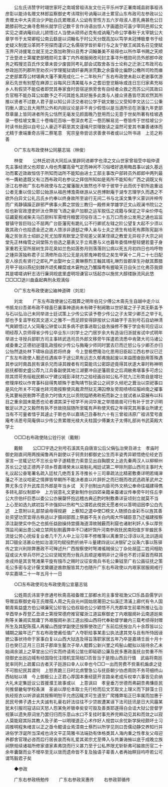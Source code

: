 <!-- { "loadSidebar": true } -->
　　公左氏讳赞字时翊世家旴之南城曾祖讳友文仕元平乐州学正署南城县尉事祖讳彦彰以能诗名赠文林郎监察御史考讳瑺别号讷庵以进士累官山东布政司左参政以公贵赠太中大夫资治少尹妣白氏累赠淑人公幼有至性方五六岁母淑人患乳痈甚危公日跪膝前吮之痈寻愈稍长就学日记数千言作诗语出惊人字画遒劲可喜少宰同邑郑公文实见之谓讷庵曰此儿颕悟过人当使从硕师必克有成讷庵乃命公学春秋于太宰姚公大章学书于太常卿程公南云繇是以词翰名于时公天分既高加以笃学未冠博极羣书于经史疑义制度沿革罔不穷探而谨识之名儒宿学皆折辈行与之友宁献王闻其名召见使赋玉界尺诗援笔立就王览之亟加称贺曰且秀才词翰兼美不易得也以所作草书赐之天顺丁丑登进士第擢吏部稽勋司主事丁内外艰服阕改司封主事寻升稽勋司员外郎郎中政务之暇搜览百氏作文章未尝少废尝同考礼部会试取舍各当士论称之迁浙江布政司右参政廵历列郡所至劝农兴学理冤狱谪奸豪两浙荒歉之余露骨比徧野公檄所司殓而瘗之吏部累荐公材堪典大藩不果用成化二十二年秋升广东右布政使未赴以老谢事优游泉石先世有别墅在麻源三谷每风日清美辄与乡之耆旧登览觞咏或连日忘归家素充裕乡人有假贷不能偿者即焚其券家食时尝宿逆旅旁舍有自经者众救之而苏公问其故曰负官租不能办耳公如数予之不问其姓名其好施多此类与人接众贤愚皆尽其欢然其所推以贤者不过数人君子是以知公非泛交者初公学于姚文敏公又受知李文达公二公秉钧衡人谓公且大用然公外和内刚议论是非不肯少假借以是当道所忌在浙藩九年吏部荐章屡上皆同进者所先公恬然无毫发见颜面晚乃登用而公无意于世矣所著有桂坡遇录一卷桂坡文集三十卷梅花百咏一卷深衣考正一卷历解易览一卷皆传于世桂坡公少时读书处因以自号公人豪迈不羁至其文谨绳尺崇理致读之温然可爱其书兼善诸体而尤精于隶端重奇古得二蔡笔意　宪宗皇帝尝访求善隶书者或以公所书进　上览之称善 

　　○广东左布政使林公同墓志铭（林俊） 

　　林俊 
　　公林氏初讳大同后从里辟同进卿字也漳之文山世家曾祖茔中祖仲谟先主事经贤父也郑安人母也秀臞高骨气定而神闲不习俗嗜好道用晦昌事以诚久基远功而畧近效故恒信于所知而诎所不能知由进士工部主事改户部转员外郎郎中两列最书一膺勑遣既又有江西布政司右参议之拜信所知如是焉所不能知有广西之调既又有浙江右参政广东右布政使与左之擢藩服大致然也不举于彼举于此而优于职所逾重诎公者无重以信公耶公始游从祖邑博澹斋继游从父邑博默庵于湖专志理学久而遇之不欲外白异文公礼吕氏乡约奉以终身故所至谕行无间二书与北溪文集字义蒙训并梓传而广焉静镇躁正辟邪严佛事火葬之禁毁三教归一殿修来学雄学迁文山观澜书院公之任也新官政澄吏奸汰仓弊按飞酒之豪户加额之运军脱伍之戎籍与保定之平籴价停屯征蠲夏税减柴夫马匹厨料军需增月粮罢河役存活二十五万口而余公发用之通也监监督镇守皆巨珰公不屈两广台臣藩宪有跪礼公不行卿贰左辖之阶公望复大起不少须以致其政介也拾遗金还之故人馈涉非道郄之俸入亲与士夫之贤生有给死有葬陈宪副冷庵之贫张吉士绍龄之死尤加厚焉默堂之茔视差父弟某侄祺之教爱无异视子大宗之祠堂先正林梅雪之祠堂陈方伯选之墓表又手立焉惠与义也暮年委情林壑轻健若童子身家重若无官所居树生异花臭如兰色如莲弥月则落落则公病以死五月初四日也呜呼物之锺异莲独称君子兰清修所自况公无是兆邪鬼神若信之矣生甲寅十二月二十七日配安人徐氏有贤行之即礼严出娶叶女三黄琳蔡烈王翰其壻礼琳烈皆郡庠生孙献其葬腊月甲子铭曰燕纪刻棘齐颂炙輠腐或木窘拘达乃蟹躁粤有握瑜天日自矢兰化弗芬我撷其是嗟嗟讷轩志洁行廉洞视底里虚明坦谦官以恬起亦以施贫大醇缕脉流风此悠□□□□途川曲盍起典刑永观漓俗 

　　○广东左布政使谢公廸神道碑（刘龙） 

　　刘龙 
　　广东左布政使谢公石既葬之明年伯兄少傅公木斋先生自越中走介以书抵龙曰吾弟布政不禄虽巳襄事神道尚未有碑于制阙敢以世好属之子子其无靳盖予与石以弘治己未同举进士廷试策上少传公实读予卷少传公之子太常少卿丕之举于礼部也予复滥竽校其文道义之雅不一而足顾安得辞按状公讳廸字于吉别号石自幼神清气爽颖悟过人父简庵公钟爱以其多病不欲事进取公益务操修不懈于学会有司应诏以明经荐入京师得省少传公卒业东川刘学士之门居岁余大有造诣归浙就省试中式明年举进士寻授兵部职方司主事转武选司员外郎文移旁午挥遣若流悉中肯綮大司马诸公咸委重之正德初逆瑾乱政擅权少传公与脢庵少师同时罢去巳而迁怒公与少卿丕亦归公怡然退处林下啸咏自适若将终身　今上登极懋隆治化思用旧臣起江西右参议巳迁广东左布政使人觐还任遇疾卒于途公夙有远志久郁弗施起废以来益图奋励用答殊遇其参议时南昌民有谋杀兄而诬其嫂者有司莫能讯公密踪迹竟得其状遂大辜时称神明廵抚都御史盛公荐九江兵备副使其地江湖要冲自逆藩扇变之后凋敝弗堪事多可虑公除其烦苛务绥戢民赖以宁建议城彭泽财力之给经画谷如公私不扰九江形势自是增壮修理庠校以作育事科目得隽顿殊于昔陶靖节狄梁公之祠岁久倾圯之葺治以崇祀事曰是风化所关不可废也转河南按察使风裁肃然狱无滞囚僚友旁观啧啧叹服岭南之擢事先其要裕民剔弊不遗余力时值大比以贡院隘陋弗称拓而新之士就试者从容展布以科目之重余固未能悉也论者谓其深于经学不尚词华发之举措凿凿可行有补于世才识明敏足以济之又毅然有执不世故挠屈随所至辄有声称使天假之年得究其用事业所建尤当有不可量者惜乎其遽止于斯也卒以嘉靖己丑春秋六十有三曾祖讳原广祖讳莹号直庵考讳恩号简庵俱以少传公贵累赠光禄大夫柱国少傅兼太子太傅礼部尚书武英殿大学士 

　　○□□右布政使陆公铨行状（戴鲸） 

　　戴鲸 
　　公□□宇选之别号石溪其先自唐宣公后父偁弘治癸丑进士　孝庙时御史刚直间用两按闽鲁再升副使以子钶贵封都御史公生而丰姿秀异颖悟绝伦经史百家言一览辄记忆不忘长业举子遂精思力索意见出自胸臆文上追先秦两汉人以柳柳州苏长公之徒正德丙子领乡荐嘉靖癸未以易魁礼闱廷试第二甲除刑部山西司主事时大礼议起公奋笔署名疏入廷杖几绝而复苏寻推长十三司章疏法比精密敷奏详明若绳渖藩之不法议哈密之情罪皆举朝所不能决者直以片辞折之而巳既而改武选疏革武弁之弊尤多戊子升武库员外郎是年当乡试　天子创制出内臣司外文柄公奉命往福建得儁多转礼部仪制郎中　上方锐意礼文更新制作创四郊亲籍亲蚕诸议传奉旁午时任丘李公大宗伯纤巨悉以委公公亦展罄怀抱远稽古典近酌时制敷奏详妥顷刻立就莫不当　上心至如选九嫔初旨不许强抑以伤和气公谓若此傥民无愿者何以答明诏因李公白先述　上意附以礼部禁谕毋得规避　上察知之遣中使□榜文人随颁白金彩币以旌其善处资望功赏宜得古秩适以才摄祠部图上祭器不先关白内阁大忤辅臣意乃迁福建按察添注副使实中伤之也抵任益励操持尝摄海道漳故贼薮而利窟也诸射利奸人多以厚赀饵监司阑出患公峻立禁网刬剔蠧弊卒不□诸奸饵升河南参政抚民南阳值岁旱蝗民多流徙公劳心抚绥复业者几千万人中上沿习率不修帷簿以离重禁公谆谆以礼法训道闿其□锢全活甚众他如治淯河均赋役酌折纳平斗量建四说以决银矿之议条六事以陈驿传之宜兴利除弊惠政不可殚述升广西按察使时弩滩徭贼侯公丁杂处胡蓝二姓间相助寇或议大举兵尽歼之公曰坚贼党而分我兵且顺逆难明非计之得也不若讨渠首而释其余戎帅是其言弩滩果平旋有镪币之赐时议征安南兵书毛公秉钺至广右公画征抚之策毛公多密与定计偃戈奠疆逆酋款服皆其力也随升广东右布政使以内艰家居服阕戒行卒实嘉靖二十一年五月十一日 

　　○□东布政使司左布政使周公宣墓志铭 

　　公姓周氏讳宣字彦通号秋斋高祖备赠工部都水司主事曾祖渤父□乐昌县儒学训导赠监察御史母王氏赠孺人周之先自光州固始居莆田之仙溪迁清浦上廊代有令人国朝青紫益盛方伯公瑛廉宪公轸皆公伯叔祖也公少颖悟不凡充郡庠生前辈所推让弘治辛酉举乡荐登乙丑进士第授常德府推官擢浙江道监察御史丁内艰服阕补云南道廵紫荆等关兼阅实居庸丁外艰服阕补浙江道出按山西将代奉勑督学畿内三载考绩得封赠所生及其配陈孺人再擢山西提学副使迁按察使改迁广东前后抚按台凡十余荐皆以公辅期之踰年迁广东右布政使甫任值广人夺职给事某恚公执法逮其党与且有所恃因诬摭公事状待命于家事白复以山西大狱连及得旨落职家居五年乃卒是嘉靖壬辰十月十日也癸巳正月三日其子郡庠生鳌次子举人鲲葬公新兴里之鸡髻山鲲拟以铭待余乙未始谒余湖上之草堂出公行实而终请焉公筮仕即砥砺公廉及民多惠政虽抚台势重不所挠御史出廵边城有经国隐忧注措机宜简绌□否皆当于是按山西且行值　武庙将南廵犹率同列上疏畧曰古者天子廵游曰幸人以幸也今□□一出而劳费不赀乘机煽虐之徒不可胜纪民其谓何　上怒责跪三日时北虏警急公与抚臣朝少协虑周防不务苛细终山西帖帖以靖　今上御极公上正君心厚国本重经筵开言路亲老成斥权幸六事皆见俞纳大礼未定集廷议公首援濮王故事或以　上意讽曰　孝皇垂万世德而弗嗣柰弗慊臣民何推督畿甸学校条演　圣谕以厚伦本取士先行检而后文艺取文上理义而下辞藻士日执经抠衣以听讲谕其按察明恕平允虑囚辄求可生道至广爬搔弊垢正巳率属而加惠于民民号佛子遇士大夫诚有礼豪右奸法往往不少贷故遭某诬下法司廷讯是日大风霾某犹未引服司寇诘曰天怒人怨某免斧锧幸矣安可毁及善类耶遂得白会诖大狱公尝督学视篆以遗失原词坐乃罢归归而乐意山水口不复挂时事充养完粹动见其和而敛之以寂人莫能窥其际其教人及子弟一以明理道正心术作好人规尝以余忧新学戾经颇坏士习闾推明程朱绪言以正之亟令鲲请业焉漳南士蔡烈以所学见则曰吾儒动静交养知行并进俗学浮诞所当深戒也诗文平正简雅书法端劲有体格类其人海内重之性孝友父母迎养郡舍官理必咨而后行居丧哀而有礼爱其弟宗尤至俸入与共兼诲掖以底于成晚立族祠祭规续诸祖所修家谱家素弗饶而行义甚力至于公私界限尤斩斩弗可踰故历官二十余年囊罄而业不增卒至无以敛而遗命皆不复及独语子辈善人者再始瞑目呜呼若公可谓笃毅君子矣 

　　◆参政 

　　广东右参政杨勉传 
　　广东右参政吴惠传 
　　右参政郭循传 
